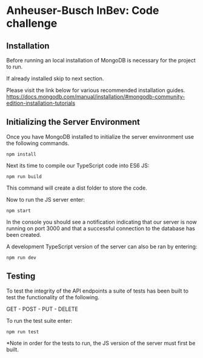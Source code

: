 # Anheuser-Busch InBev: Code challenge

## Installation

Before running an local installation of MongoDB is necessary for the project to run.

If already installed skip to next section.

Please visit the link below for various recommended installation guides.
https://docs.mongodb.com/manual/installation/#mongodb-community-edition-installation-tutorials

## Initializing the Server Environment

Once you have MongoDB installed to initialize the server envinronment use the following commands.

`npm install`

Next its time to compile our TypeScript code into ES6 JS:

`npm run build`

This command will create a dist folder to store the code.

Now to run the JS server enter:

`npm start`

In the console you should see a notification indicating that our server is now running on port 3000 and that a successful connection to the database has been created.

A development TypeScript version of the server can also be ran by entering:

`npm run dev`

## Testing

To test the integrity of the API endpoints a suite of tests has been built to test the functionality of the following.

GET - POST - PUT - DELETE

To run the test suite enter:

`npm run test`

*Note in order for the tests to run, the JS version of the server must first be built.



